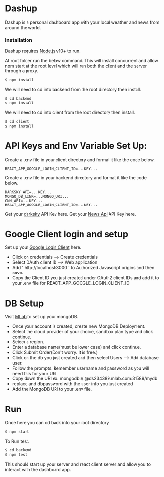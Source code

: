 # Dashup

Dashup is a personal dashboard app with your local weather and news from around the world.

### Installation

Dashup requires [Node.js](https://nodejs.org/) v10+ to run.

At root folder run the below command. This will install concurrent and allow npm start at the root level which will run both the client and the server through a proxy.

```sh
$ npm install
```

We will need to cd into backend from the root directory then install.

```sh
$ cd backend
$ npm install
```

We will need to cd into client from the root directory then install.

```sh
$ cd client
$ npm install
```

# API Keys and Env Variable Set Up:

Create a .env file in your client directory and format it like the code below.

    REACT_APP_GOOGLE_LOGIN_CLIENT_ID=...KEY...

Create a .env file in your backend directory and format it like the code below.

    DARKSKY_API=...KEY...
    MONGO_DB_LINK=...MONGO_URI...
    CNN_API=...KEY...
    REACT_APP_GOOGLE_LOGIN_CLIENT_ID=...KEY...

Get your [darksky] API Key here.
Get your [News Api] API Key here.

# Google Client login and setup

Set up your [Google Login Client] here.

- Click on credentials --> Create credentials
- Select OAuth client ID --> Web application
- Add ' http://localhost:3000 ' to Authorized Javascript origins and then save.
- Copy the Client ID you just created under OAuth2 client IDs and add it to your .env file for REACT_APP_GOOGLE_LOGIN_CLIENT_ID

# DB Setup

Visit [MLab] to set up your mongoDB.

- Once your account is created, create new MongoDB Deployment.
- Select the cloud provider of your choice, sandbox plan type and click continue.
- Select a region.
- Enter a database name(must be lower case) and click continue.
- Click Submit Order(Don't worry. It is free.)
- Click on the db you just created and then select Users --> Add database user.
- Follow the prompts. Remember username and password as you will need this for your URI.
- Copy down the URI ex. mongodb://<dbuser>:<dbpassword>@ds234389.mlab.com:31589/mydb
- replace <dbuser> and dbpassword with the user info you just created
- Add the MongoDB URI to your .env file.

# Run

Once here you can cd back into your root directory.

```sh
$ npm start
```

To Run test.

```sh
$ cd backend
$ npm test
```

This should start up your server and react client server and allow you to interact with the dashboard app.

[darksky]: https://darksky.net/dev
[node.js]: http://nodejs.org
[news api]: https://newsapi.org/
[google login client]: https://console.cloud.google.com/apis
[mlab]: https://mlab.com
[express]: http://expressjs.com
[angularjs]: http://angularjs.org
[gulp]: http://gulpjs.com
